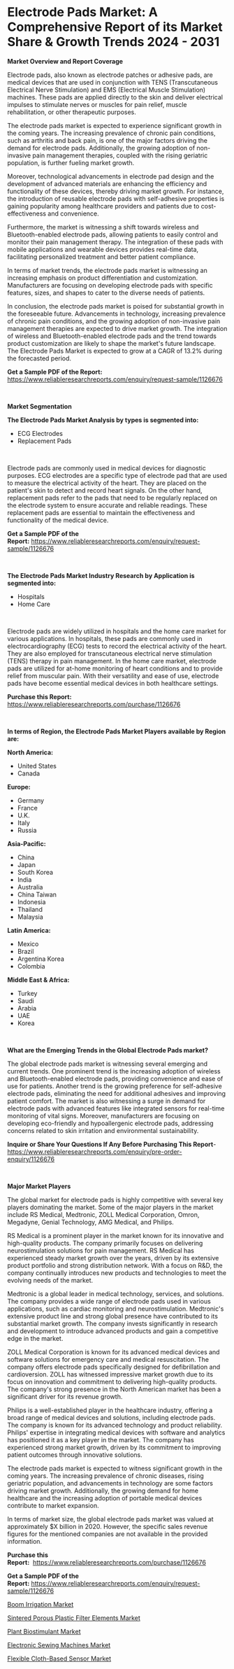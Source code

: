 <p><h1>Electrode Pads Market: A Comprehensive Report of its Market Share & Growth Trends 2024 - 2031</h1></p><p><strong>Market Overview and Report Coverage</strong></p>
<p><p>Electrode pads, also known as electrode patches or adhesive pads, are medical devices that are used in conjunction with TENS (Transcutaneous Electrical Nerve Stimulation) and EMS (Electrical Muscle Stimulation) machines. These pads are applied directly to the skin and deliver electrical impulses to stimulate nerves or muscles for pain relief, muscle rehabilitation, or other therapeutic purposes.</p><p>The electrode pads market is expected to experience significant growth in the coming years. The increasing prevalence of chronic pain conditions, such as arthritis and back pain, is one of the major factors driving the demand for electrode pads. Additionally, the growing adoption of non-invasive pain management therapies, coupled with the rising geriatric population, is further fueling market growth.</p><p>Moreover, technological advancements in electrode pad design and the development of advanced materials are enhancing the efficiency and functionality of these devices, thereby driving market growth. For instance, the introduction of reusable electrode pads with self-adhesive properties is gaining popularity among healthcare providers and patients due to cost-effectiveness and convenience.</p><p>Furthermore, the market is witnessing a shift towards wireless and Bluetooth-enabled electrode pads, allowing patients to easily control and monitor their pain management therapy. The integration of these pads with mobile applications and wearable devices provides real-time data, facilitating personalized treatment and better patient compliance.</p><p>In terms of market trends, the electrode pads market is witnessing an increasing emphasis on product differentiation and customization. Manufacturers are focusing on developing electrode pads with specific features, sizes, and shapes to cater to the diverse needs of patients.</p><p>In conclusion, the electrode pads market is poised for substantial growth in the foreseeable future. Advancements in technology, increasing prevalence of chronic pain conditions, and the growing adoption of non-invasive pain management therapies are expected to drive market growth. The integration of wireless and Bluetooth-enabled electrode pads and the trend towards product customization are likely to shape the market's future landscape. The Electrode Pads Market is expected to grow at a CAGR of 13.2% during the forecasted period.</p></p>
<p><strong>Get a Sample PDF of the Report:</strong> <a href="https://www.reliableresearchreports.com/enquiry/request-sample/1126676">https://www.reliableresearchreports.com/enquiry/request-sample/1126676</a></p>
<p>&nbsp;</p>
<p><strong>Market Segmentation</strong></p>
<p><strong>The Electrode Pads Market Analysis by types is segmented into:</strong></p>
<p><ul><li>ECG Electrodes</li><li>Replacement Pads</li></ul></p>
<p>&nbsp;</p>
<p><p>Electrode pads are commonly used in medical devices for diagnostic purposes. ECG electrodes are a specific type of electrode pad that are used to measure the electrical activity of the heart. They are placed on the patient's skin to detect and record heart signals. On the other hand, replacement pads refer to the pads that need to be regularly replaced on the electrode system to ensure accurate and reliable readings. These replacement pads are essential to maintain the effectiveness and functionality of the medical device.</p></p>
<p><strong>Get a Sample PDF of the Report:</strong>&nbsp;<a href="https://www.reliableresearchreports.com/enquiry/request-sample/1126676">https://www.reliableresearchreports.com/enquiry/request-sample/1126676</a></p>
<p>&nbsp;</p>
<p><strong>The Electrode Pads Market Industry Research by Application is segmented into:</strong></p>
<p><ul><li>Hospitals</li><li>Home Care</li></ul></p>
<p>&nbsp;</p>
<p><p>Electrode pads are widely utilized in hospitals and the home care market for various applications. In hospitals, these pads are commonly used in electrocardiography (ECG) tests to record the electrical activity of the heart. They are also employed for transcutaneous electrical nerve stimulation (TENS) therapy in pain management. In the home care market, electrode pads are utilized for at-home monitoring of heart conditions and to provide relief from muscular pain. With their versatility and ease of use, electrode pads have become essential medical devices in both healthcare settings.</p></p>
<p><strong>Purchase this Report:</strong>&nbsp; <a href="https://www.reliableresearchreports.com/purchase/1126676">https://www.reliableresearchreports.com/purchase/1126676</a></p>
<p>&nbsp;</p>
<p><strong>In terms of Region, the Electrode Pads Market Players available by Region are:</strong></p>
<p>
    <p> <strong> North America: </strong>
        <ul>
            <li>United States</li>
            <li>Canada</li>
        </ul>
        </p> 
    <p> <strong> Europe: </strong>
        <ul>
            <li>Germany</li>
            <li>France</li>
            <li>U.K.</li>
            <li>Italy</li>
            <li>Russia</li>
        </ul>
        </p> 
    <p> <strong> Asia-Pacific: </strong>
        <ul>
            <li>China</li>
            <li>Japan</li>
            <li>South Korea</li>
            <li>India</li>
            <li>Australia</li>
            <li>China Taiwan</li>
            <li>Indonesia</li>
            <li>Thailand</li>
            <li>Malaysia</li>
        </ul>
        </p> 
    <p> <strong> Latin America: </strong>
        <ul>
            <li>Mexico</li>
            <li>Brazil</li>
            <li>Argentina Korea</li>
            <li>Colombia</li>
        </ul>
        </p> 
    <p> <strong> Middle East & Africa: </strong>
        <ul>
            <li>Turkey</li>
            <li>Saudi</li>
            <li>Arabia</li>
            <li>UAE</li>
            <li>Korea</li>
        </ul>
    </p>
    </p>
<p>&nbsp;</p>
<p><strong>What are the Emerging Trends in the Global Electrode Pads market?</strong></p>
<p><p>The global electrode pads market is witnessing several emerging and current trends. One prominent trend is the increasing adoption of wireless and Bluetooth-enabled electrode pads, providing convenience and ease of use for patients. Another trend is the growing preference for self-adhesive electrode pads, eliminating the need for additional adhesives and improving patient comfort. The market is also witnessing a surge in demand for electrode pads with advanced features like integrated sensors for real-time monitoring of vital signs. Moreover, manufacturers are focusing on developing eco-friendly and hypoallergenic electrode pads, addressing concerns related to skin irritation and environmental sustainability.</p></p>
<p><strong>Inquire or Share Your Questions If Any Before Purchasing This Report</strong>- <a href="https://www.reliableresearchreports.com/enquiry/pre-order-enquiry/1126676">https://www.reliableresearchreports.com/enquiry/pre-order-enquiry/1126676</a></p>
<p>&nbsp;</p>
<p><strong>Major Market Players</strong></p>
<p><p>The global market for electrode pads is highly competitive with several key players dominating the market. Some of the major players in the market include RS Medical, Medtronic, ZOLL Medical Corporation, Omron, Megadyne, Genial Technology, AMG Medical, and Philips.</p><p>RS Medical is a prominent player in the market known for its innovative and high-quality products. The company primarily focuses on delivering neurostimulation solutions for pain management. RS Medical has experienced steady market growth over the years, driven by its extensive product portfolio and strong distribution network. With a focus on R&D, the company continually introduces new products and technologies to meet the evolving needs of the market.</p><p>Medtronic is a global leader in medical technology, services, and solutions. The company provides a wide range of electrode pads used in various applications, such as cardiac monitoring and neurostimulation. Medtronic's extensive product line and strong global presence have contributed to its substantial market growth. The company invests significantly in research and development to introduce advanced products and gain a competitive edge in the market.</p><p>ZOLL Medical Corporation is known for its advanced medical devices and software solutions for emergency care and medical resuscitation. The company offers electrode pads specifically designed for defibrillation and cardioversion. ZOLL has witnessed impressive market growth due to its focus on innovation and commitment to delivering high-quality products. The company's strong presence in the North American market has been a significant driver for its revenue growth.</p><p>Philips is a well-established player in the healthcare industry, offering a broad range of medical devices and solutions, including electrode pads. The company is known for its advanced technology and product reliability. Philips' expertise in integrating medical devices with software and analytics has positioned it as a key player in the market. The company has experienced strong market growth, driven by its commitment to improving patient outcomes through innovative solutions.</p><p>The electrode pads market is expected to witness significant growth in the coming years. The increasing prevalence of chronic diseases, rising geriatric population, and advancements in technology are some factors driving market growth. Additionally, the growing demand for home healthcare and the increasing adoption of portable medical devices contribute to market expansion.</p><p>In terms of market size, the global electrode pads market was valued at approximately $X billion in 2020. However, the specific sales revenue figures for the mentioned companies are not available in the provided information.</p></p>
<p><strong>Purchase this Report:</strong>&nbsp;&nbsp;<a href="https://www.reliableresearchreports.com/purchase/1126676">https://www.reliableresearchreports.com/purchase/1126676</a></p>
<p></p>
<p><strong>Get a Sample PDF of the Report:</strong>&nbsp;<a href="https://www.reliableresearchreports.com/enquiry/request-sample/1126676">https://www.reliableresearchreports.com/enquiry/request-sample/1126676</a></p>
<p><p><a href="https://github.com/RickHolmes3/Market-Research-Report-List-2/blob/main/boom-irrigation-market.md">Boom Irrigation Market</a></p><p><a href="https://issuu.com/reportprime-2/docs/sintered-porous-plastic-filter-elements-market-siz">Sintered Porous Plastic Filter Elements Market</a></p><p><a href="https://medium.com/@kelsitorphy644/plant-biostimulant-market-furnishes-information-on-market-share-market-trends-and-market-growth-cf4c509e2818">Plant Biostimulant Market</a></p><p><a href="https://github.com/GroverBarry/Market-Research-Report-List-3/blob/main/electronic-sewing-machines-market.md">Electronic Sewing Machines Market</a></p><p><a href="https://issuu.com/reportprime-2/docs/flexible-cloth-based-sensor-market-size-2030.pptx">Flexible Cloth-Based Sensor Market</a></p></p>